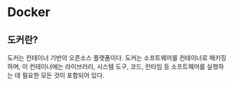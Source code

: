 # Docker

## 도커란?

도커는 컨테이너 기반의 오픈소스 플랫폼이다. 도커는 소프트웨어를 컨테이너로 패키징하며, 이 컨테이너에는 라이브러리, 시스템 도구, 코드, 런타임 등 소프트웨어를 실행하는 데 필요한 모든 것이 포함되어 있다.

